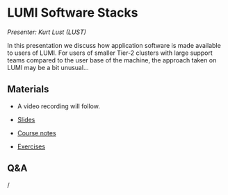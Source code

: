 # LUMI Software Stacks

*Presenter: Kurt Lust (LUST)*

In this presentation we discuss how application software is made available to
users of LUMI. For users of smaller Tier-2 clusters with large support teams compared
to the user base of the machine, the approach taken on LUMI may be a bit unusual...


## Materials

<!--
Materials will be made available after the lecture
-->
<!--
<video src="https://462000265.lumidata.eu/2p3day-20250303/recordings/105-SoftwareStacks.mp4" controls="controls"></video>
-->
-   A video recording will follow.

-   [Slides](https://462000265.lumidata.eu/2p3day-20250303/files/LUMI-2p3day-20250303-105-SoftwareStacks.pdf)

-   [Course notes](105-SoftwareStacks.md)

-   [Exercises](E105-SoftwareStacks.md)


## Q&A

/

